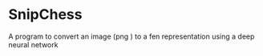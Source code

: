 # SnipChess
A program to convert an image (png ) to a fen representation using a deep neural network
